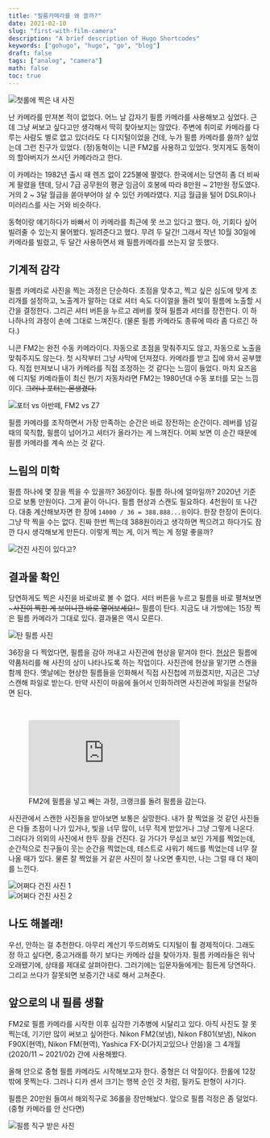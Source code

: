```yaml
---
title: "필름카메라를 왜 쓸까?"
date: 2021-02-10
slug: "first-with-film-camera"
description: "A brief description of Hugo Shortcodes"
keywords: ["gohugo", "hugo", "go", "blog"]
draft: false
tags: ["analog", "camera"]
math: false
toc: true
---
```


![첫롤에 찍은 내 사진](./images/IMG_2183.JPG)

난 카메라를 만져본 적이 없었다. 어느 날 갑자기 필름 카메라를 사용해보고 싶었다. 근데 그냥 써보고 싶다고만 생각해서 딱히 찾아보지는 않았다. 
주변에 취미로 카메라를 다루는 사람도 별로 없고 있더라도 다 디지털이었을 건데, 누가 필름 카메라를 쓸까? 싶었는데 그런 친구가 있었다. (정)동혁이는 니콘 FM2를 사용하고 있었다. 멋지게도 동혁이의 할아버지가 쓰시던 카메라라고 한다.

이 카메라는 1982년 출시 때 렌즈 없이 225불에 팔렸다. 한국에서는 당연히 좀 더 비싸게 팔렸을 텐데, 당시 7급 공무원의 평균 임금이 호봉에 따라 8만원 ~ 21만원 정도였다. 거의 2 ~ 3달 월급을 쏟아부어야 살 수 있던 카메라였다. 지금 월급을 털어 DSLR이나 미러리스를 사는 거와 비슷하다.

동혁이랑 얘기하다가 바빠서 이 카메라를 최근에 못 쓰고 있다고 했다. 아, 기회다 싶어 빌려줄 수 있는지 물어봤다. 빌려준다고 했다. 무려 두 달간! 그래서 작년 10월 30일에 카메라를 빌렸고, 두 달간 사용하면서 왜 필름카메라를 쓰는지 알 듯했다.

## 기계적 감각
필름 카메라로 사진을 찍는 과정은 단순하다. 초점을 맞추고, 찍고 싶은 심도에 맞게 조리개를 설정하고, 노출계가 말하는 대로 셔터 속도 다이얼을 돌려 빛이 필름에 노출할 시간을 결정한다. 그리곤 셔터 버튼을 누르고 레버를 젖혀 필름과 셔터를 장전한다. 이 하나하나의 과정이 손에 그대로 느껴진다. (물론 필름 카메라도 종류에 따라 좀 다르긴 하다.)

니콘 FM2는 완전 수동 카메라이다. 자동으로 초점을 맞춰주지도 않고, 자동으로 노출을 맞춰주지도 않는다. 첫 시작부터 그냥 사막에 던져졌다. 카메라를 받고 집에 와서 공부했다. 직접 만져보니 내가 카메라를 직접 조정하는 것 같다는 느낌이 들었다. 마치 요즈음에 디지털 카메라들이 최신 현/기 자동차라면 FM2는 1980년대 수동 포터를 모는 느낌이다. ~~그러나 포터는 몬생겼다.~~

![포터 vs 아반떼, FM2 vs Z7](./images/poter-vs-avante.png "포터 vs 아반떼, FM2 vs Z7")

필름 카메라를 조작하면서 가장 만족하는 순간은 바로 장전하는 순간이다. 레버를 넘길 때의 묵직함, 필름이 넘어가고 셔터가 올라가는 게 느껴진다. 어찌 보면 이 순간 때문에 필름 카메라를 계속 쓰는 것 같다.

## 느림의 미학
필름 하나에 몇 장을 찍을 수 있을까? 36장이다. 필름 하나에 얼마일까? 2020년 기준으로 보통 만원이다. 그게 끝이 아니다. 필름 현상과 스캔도 필요하다. 4천원이 또 나간다. 대충 계산해보자면 한 장에 `14000 / 36 = 388.888...원`이다. 한장 한장이 돈이다. 그냥 막 찍을 수는 없다. 진짜 한번 찍는데 388원이라고 생각하면 찍으려고 하다가도 잠깐 다시 생각해보게 만든다. 이렇게 찍는 게, 이거 찍는 게 정말 좋을까?

![건진 사진이 있다고?](./images/you-guys-are-getting-awesome-shots.png "잠깐, 건진 사진이 있다고?")

## 결과물 확인
당연하게도 찍은 사진을 바로바로 볼 수 없다. 셔터 버튼을 누르고 필름을 바로 펼쳐보면 ~~~사진이 찍힌 게 보이니깐 바로 열어보세요!~~~ 필름이 탄다.  지금도 내 가방에는 15장 찍은 필름 카메라가 그대로 있다. 결과물은 역시 모른다.

![탄 필름 사진](https://upload.wikimedia.org/wikipedia/commons/7/70/Light_leak.jpg "필름이 타면 결과물이 이렇게 보입니다.")

36장을 다 찍었다면, 필름을 감아 꺼내고 사진관에 현상을 맡겨야 한다. [현상](https://ko.wikipedia.org/wiki/%ED%98%84%EC%83%81_(%EC%82%AC%EC%A7%84%EC%88%A0))은 필름에 약품처리를 해 사진의 상이 나타나도록 하는 작업이다. 사진관에 현상을 맡기면 스캔을 함께 한다. 옛날에는 현상한 필름들을 인화해서 직접 사진첩에 끼웠겠지만, 지금은 그냥 스캔해 파일로 받는다. 만약 사진이 마음에 들어서 인화하려면 사진관에 파일을 전달하면 된다.

<br/>
<figure>
    <div class="youtube">
        <iframe src="https://www.youtube.com/embed/lFpZLmnBvYk" frameborder="0" allow="accelerometer; autoplay; clipboard-write; encrypted-media; gyroscope; picture-in-picture" allowfullscreen></iframe>
    </div>
    <figcaption>FM2에 필름을 넣고 빼는 과정, 크랭크를 돌려 필름을 감는다.</figcaption>
</figure>

사진관에서 스캔한 사진들을 받아보면 보통은 실망한다. 내가 잘 찍었을 것 같던 사진들은 다들 초점이 나가 있거나, 빛을 너무 많이, 너무 적게 받았거나 그냥 그렇게 나온다. 그러다가 의외의 사진에서 한두 장을 건진다. 길 가다가 무심코 보인 가게를 찍었는데, 순간적으로 친구들이 웃는 순간을 찍었는데, 테스트로 샤워기 헤드를 찍었는데 너무 잘 나올 때가 있다. 물론 잘 찍었을 거 같은 사진이 잘 나오면 좋지만, 나는 그럴 때 더 재미를 느낀다.

![어쩌다 건진 사진 1](./images/IMG_2779.JPG)
<br/>
![어쩌다 건진 사진 2](./images/IMG_0018.JPG "어쩌다 건진 사진들")

## 나도 해볼래!
우선, 안하는 걸 추천한다. 아무리 계산기 뚜드려봐도 디지털이 훨 경제적이다. 그래도 정 하고 싶다면, 중고거래를 하기 보다는 카메라 샵을 찾아가자. 필름 카메라들은 워낙 오래됐기에, 상태를 제대로 살펴야한다. 그러기에는 입문자들에게는 힘든게 당연하다. 그리고 쓰다가 잘못되면 보증기간 내로 해서 고쳐준다.

## 앞으로의 내 필름 생활
FM2로 필름 카메라를 시작한 이후 심각한 기추병에 시달리고 있다. 아직 사진도 잘 못찍는데, 기기만 많이 써보고 싶어한다. Nikon FM2(보냄), Nikon F801(보냄), Nikon F90X(현역), Nikon FM(현역), Yashica FX-D(가지고있으나 안씀)을 그 4개월(2020/11 ~ 2021/02) 간에 사용해봤다. 

올해 안으로 중형 필름 카메라도 시작해보고자 한다. 중형은 더 악질이다. 한롤에 12장 밖에 못찍는다. 그러나 디카 센서 크기는 행복 순인 것 처럼, 필카도 판형이 사기다.

필름은 20만원 들여서 해외직구로 36롤을 장만해놨다. 앞으로 필름 걱정은 좀 덜었다. (중형 카메라를 안 산다면)

![필름 직구 받은 사진](./images/IMG_3959.jpg "보기 만해도 든든해진다.")
